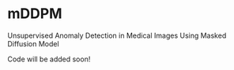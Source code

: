# mDDPM
Unsupervised Anomaly Detection in Medical Images Using Masked Diffusion Model

Code will be added soon!

